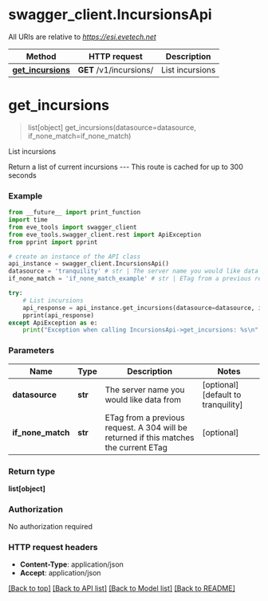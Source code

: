 # swagger_client.IncursionsApi

All URIs are relative to *https://esi.evetech.net*

Method | HTTP request | Description
------------- | ------------- | -------------
[**get_incursions**](IncursionsApi.md#get_incursions) | **GET** /v1/incursions/ | List incursions


# **get_incursions**
> list[object] get_incursions(datasource=datasource, if_none_match=if_none_match)

List incursions

Return a list of current incursions  ---  This route is cached for up to 300 seconds

### Example
```python
from __future__ import print_function
import time
from eve_tools import swagger_client
from eve_tools.swagger_client.rest import ApiException
from pprint import pprint

# create an instance of the API class
api_instance = swagger_client.IncursionsApi()
datasource = 'tranquility' # str | The server name you would like data from (optional) (default to tranquility)
if_none_match = 'if_none_match_example' # str | ETag from a previous request. A 304 will be returned if this matches the current ETag (optional)

try:
    # List incursions
    api_response = api_instance.get_incursions(datasource=datasource, if_none_match=if_none_match)
    pprint(api_response)
except ApiException as e:
    print("Exception when calling IncursionsApi->get_incursions: %s\n" % e)
```

### Parameters

Name | Type | Description  | Notes
------------- | ------------- | ------------- | -------------
 **datasource** | **str**| The server name you would like data from | [optional] [default to tranquility]
 **if_none_match** | **str**| ETag from a previous request. A 304 will be returned if this matches the current ETag | [optional] 

### Return type

**list[object]**

### Authorization

No authorization required

### HTTP request headers

 - **Content-Type**: application/json
 - **Accept**: application/json

[[Back to top]](#) [[Back to API list]](../README.md#documentation-for-api-endpoints) [[Back to Model list]](../README.md#documentation-for-models) [[Back to README]](../README.md)


